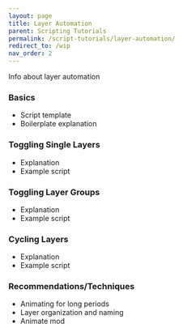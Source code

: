 ```yaml
---
layout: page
title: Layer Automation
parent: Scripting Tutorials
permalink: /script-tutorials/layer-automation/
redirect_to: /wip
nav_order: 2
---
```


Info about layer automation

### Basics
- Script template
- Boilerplate explanation

### Toggling Single Layers
- Explanation
- Example script

### Toggling Layer Groups
- Explanation
- Example script

### Cycling Layers
- Explanation
- Example script

### Recommendations/Techniques
- Animating for long periods
- Layer organization and naming
- Animate mod
